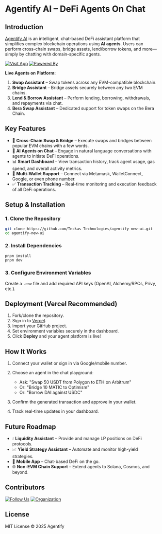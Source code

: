 # Agentify AI – DeFi Agents On Chat

## Introduction

[Agentify AI](https://app.agentifyai.xyz/) is an intelligent, chat-based DeFi assistant platform that simplifies complex blockchain operations using **AI agents**. Users can perform cross-chain swaps, bridge assets, lend/borrow tokens, and more—simply by chatting with domain-specific agents.

[![Visit App](https://img.shields.io/badge/Try%20Now-Agentify-brightgreen)](https://app.agentifyai.xyz/)
[![Powered By](https://img.shields.io/badge/Tech-LLM%20+%20EVM-blue)](https://agentifyai.xyz/)

**Live Agents on Platform:**

1. **Swap Assistant** – Swap tokens across any EVM-compatible blockchain.
2. **Bridge Assistant** – Bridge assets securely between any two EVM chains.
3. **Lend & Borrow Assistant** – Perform lending, borrowing, withdrawals, and repayments via chat.
4. **Bera Swap Assistant** – Dedicated support for token swaps on the Bera Chain.

## Key Features

* 🔁 **Cross-Chain Swap & Bridge** – Execute swaps and bridges between popular EVM chains with a few words.
* 🤖 **AI Agents on Chat** – Engage in natural language conversations with agents to initiate DeFi operations.
* 📊 **Smart Dashboard** – View transaction history, track agent usage, gas spend, and overall activity metrics.
* 🔗 **Multi-Wallet Support** – Connect via Metamask, WalletConnect, Google, or even phone number.
* ✅ **Transaction Tracking** – Real-time monitoring and execution feedback of all DeFi operations.

## Setup & Installation

### 1. Clone the Repository

```bash
git clone https://github.com/Teckas-Technologies/agentify-new-ui.git
cd agentify-new-ui
```

### 2. Install Dependencies

```bash
pnpm install
pnpm dev
```

### 3. Configure Environment Variables

Create a `.env` file and add required API keys (OpenAI, Alchemy/RPCs, Privy, etc.).

## Deployment (Vercel Recommended)

1. Fork/clone the repository.
2. Sign in to [Vercel](https://vercel.com/).
3. Import your GitHub project.
4. Set environment variables securely in the dashboard.
5. Click **Deploy** and your agent platform is live!

## How It Works

1. Connect your wallet or sign in via Google/mobile number.
2. Choose an agent in the chat playground:

   * Ask: "Swap 50 USDT from Polygon to ETH on Arbitrum"
   * Or: "Bridge 10 MATIC to Optimism"
   * Or: "Borrow DAI against USDC"
3. Confirm the generated transaction and approve in your wallet.
4. Track real-time updates in your dashboard.

## Future Roadmap

* 💧 **Liquidity Assistant** – Provide and manage LP positions on DeFi protocols.
* 📈 **Yield Strategy Assistant** – Automate and monitor high-yield strategies.
* 📱 **Mobile App** – Chat-based DeFi on the go.
* 🌐 **Non-EVM Chain Support** – Extend agents to Solana, Cosmos, and beyond.

## Contributors

[![Follow Us](https://img.shields.io/badge/Follow-Agentify-blue?style=social\&logo=twitter)](https://x.com/agentifyxyz)
[![Organization](https://img.shields.io/badge/Powered%20By-Teckas%20Technologies-green)](https://www.teckastechnologies.com/)

## License

MIT License © 2025 Agentify

